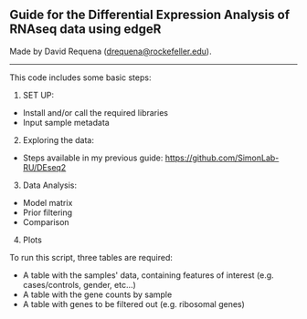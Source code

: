 ## Guide for the Differential Expression Analysis of RNAseq data using edgeR

Made by David Requena (drequena@rockefeller.edu).

-------------------------------------------------------------------------

This code includes some basic steps:

1. SET UP:
* Install and/or call the required libraries
* Input sample metadata
2. Exploring the data:
* Steps available in my previous guide: https://github.com/SimonLab-RU/DEseq2
3. Data Analysis:
* Model matrix
* Prior filtering
* Comparison
4. Plots

To run this script, three tables are required:
* A table with the samples' data, containing features of interest (e.g. cases/controls, gender, etc...)
* A table with the gene counts by sample
* A table with genes to be filtered out (e.g. ribosomal genes)
